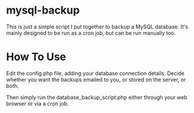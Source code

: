 mysql-backup
============

This is just a simple script I put together to backup a MySQL database. It's mainly designed to be run as a cron job, but can be run manually too.

How To Use
==========

Edit the config.php file, adding your database connection details. Decide whether you want the backups emailed to you, or stored on the server, or both.

Then simply run the database_backup_script.php either through your web browser or via a cron job.
